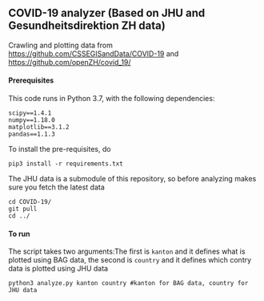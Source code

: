 ## COVID-19 analyzer (Based on JHU and Gesundheitsdirektion ZH data)

Crawling and plotting data from
https://github.com/CSSEGISandData/COVID-19
and
https://github.com/openZH/covid_19/

#### Prerequisites
This code runs in Python 3.7, with the following dependencies:
```console
scipy==1.4.1
numpy==1.18.0
matplotlib==3.1.2
pandas==1.1.3
```

 To install the pre-requisites, do
```console
pip3 install -r requirements.txt
```

The JHU data is a submodule of this repository, so before analyzing makes sure you fetch the latest data
```console
cd COVID-19/
git pull
cd ../
```

#### To run

The script takes two arguments:The first is `kanton` and it defines what is plotted using BAG data, the second is `country` and it defines which contry data is plotted using JHU data 
```console
python3 analyze.py kanton country #kanton for BAG data, country for JHU data
```


